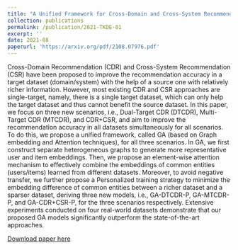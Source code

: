 ```yaml
---
title: "A Unified Framework for Cross-Domain and Cross-System Recommendations"
collection: publications
permalink: /publication/2021-TKDE-01
excerpt: ''
date: 2021-08
paperurl: 'https://arxiv.org/pdf/2108.07976.pdf'
---
```

Cross-Domain Recommendation (CDR) and Cross-System Recommendation (CSR) have been proposed to improve the recommendation accuracy in a target dataset (domain/system) with the help of a source one with relatively richer information. However, most existing CDR and CSR approaches are single-target, namely, there is a single target dataset, which can only help the target dataset and thus cannot benefit the source dataset. In this paper, we focus on three new scenarios, i.e., Dual-Target CDR (DTCDR), Multi-Target CDR (MTCDR), and CDR+CSR, and aim to improve the recommendation accuracy in all datasets simultaneously for all scenarios. To do this, we propose a unified framework, called GA (based on Graph embedding and Attention techniques), for all three
scenarios. In GA, we first construct separate heterogeneous graphs to generate more representative user and item embeddings. Then, we propose an element-wise attention mechanism to effectively combine the embeddings of common entities (users/items) learned from different datasets. Moreover, to avoid negative transfer, we further propose a Personalized training strategy to minimize the embedding difference of common entities between a richer dataset and a sparser dataset, deriving three new models, i.e., GA-DTCDR-P, GA-MTCDR-P, and GA-CDR+CSR-P, for the three scenarios respectively. Extensive experiments conducted on four real-world datasets demonstrate that our proposed GA models significantly outperform the state-of-the-art approaches.

[Download paper here](https://arxiv.org/pdf/2108.07976.pdf)
